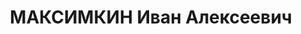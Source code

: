 ---
title: МАКСИМКИН Иван Алексеевич
description: Род. 1899, д.Новая Барят.р-на Калуж.обл., ВКПб с 1919г., б.секр.Рославльского
  РК ВКП(б), перед арестом зав.совторготделом Запобкома
---